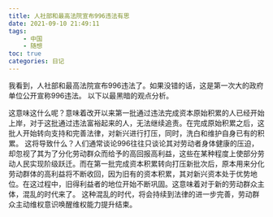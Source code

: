 ```yaml
---
title: 人社部和最高法院宣布996违法有思
date: 2021-09-10 21:49:11
tags:
    - 中国
    - 随想
toc: true
categories: 日记
---
```


我看到，人社部和最高法院宣布996违法了。如果没错的话，这是第一次大的政府单位公开宣称996违法。
以下以最黑暗的观点分析。
<!--more-->

这意味这什么呢？意味着改开以来第一批通过违法完成资本原始积累的人已经开始上岸，对于这批通过违法富裕起来的人，无法继续追责。在完成原始积累之后，这批人开始转向支持和完善法律，对新兴进行打压，同时，洗白和维护自身已有的积累。
这将导致什么？人们通常谈论996往往只谈论其对劳动者身体健康的压迫，却忽视了其为了分化劳动群众而给予的高回报高利益，这些在某种程度上使部分劳动人民实现阶级跃迁。而在第一批完成资本积累转向打压新批次后，原本用来分化劳动群体的高利益将不断收回，因为旧有的资本积累，其对新兴资本处于优势地位。在这过程中，旧得利益者的地位开始不断巩固。这意味着对于新的劳动群众主体，混乱的时代来了。
这种混乱的时代，将会持续到法律的进一步完善，劳动群众主动维权意识唤醒维权能力提升结束。